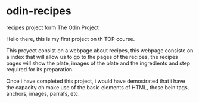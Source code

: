 # odin-recipes
recipes project form The Odin Project

Hello there, this is my first project on th TOP course.

This proyect consist on a webpage about recipes, this webpage consiste on a index that will allow us to go to the pages of the recipes, the recipes pages will show the plate, images of the plate and the ingredients and step required for its preparation.

Once i have completed this project, i would have demostrated that i have the capacity oh make use of the basic elements of HTML, those bein tags, anchors, images, parrafs, etc.


